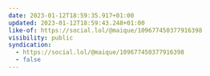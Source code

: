 ```yaml
---
date: 2023-01-12T18:59:35.917+01:00
updated: 2023-01-12T18:59:43.248+01:00
like-of: https://social.lol/@maique/109677450377916398
visibility: public
syndication:
  - https://social.lol/@maique/109677450377916398
  - false
---
```

